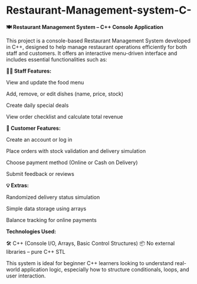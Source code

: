 # Restaurant-Management-system-C-

**🍽️ Restaurant Management System – C++ Console Application**

This project is a console-based Restaurant Management System developed in C++, designed to help manage restaurant operations efficiently for both staff and customers. It offers an interactive menu-driven interface and includes essential functionalities such as:

**👨‍🍳 Staff Features:**

View and update the food menu

Add, remove, or edit dishes (name, price, stock)

Create daily special deals

View order checklist and calculate total revenue

**🧾 Customer Features:**

Create an account or log in

Place orders with stock validation and delivery simulation

Choose payment method (Online or Cash on Delivery)

Submit feedback or reviews

**💡 Extras:**

Randomized delivery status simulation

Simple data storage using arrays

Balance tracking for online payments

**Technologies Used:**

🛠️ C++ (Console I/O, Arrays, Basic Control Structures)
📦 No external libraries – pure C++ STL

This system is ideal for beginner C++ learners looking to understand real-world application logic, especially how to structure conditionals, loops, and user interaction.
